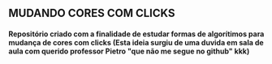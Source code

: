 ## MUDANDO CORES COM CLICKS

#### Repositório criado com a finalidade de estudar formas de algorítimos para mudança de cores com clicks (Esta ideia surgiu de uma duvida em sala de aula com querido professor Pietro "que não me segue no github" kkk)